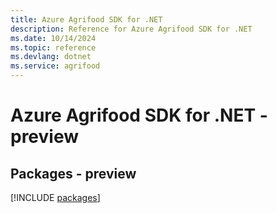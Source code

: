 ```yaml
---
title: Azure Agrifood SDK for .NET
description: Reference for Azure Agrifood SDK for .NET
ms.date: 10/14/2024
ms.topic: reference
ms.devlang: dotnet
ms.service: agrifood
---
```

# Azure Agrifood SDK for .NET - preview
## Packages - preview
[!INCLUDE [packages](agrifood-index.md)]